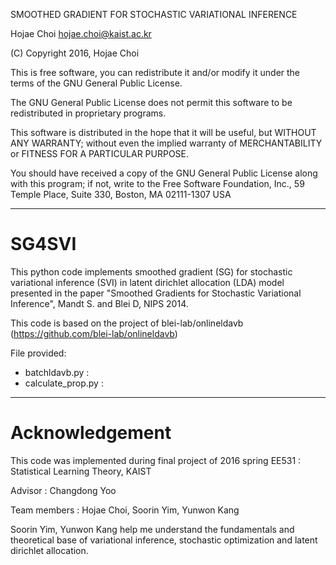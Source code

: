 
SMOOTHED GRADIENT FOR STOCHASTIC VARIATIONAL INFERENCE

Hojae Choi
hojae.choi@kaist.ac.kr

(C) Copyright 2016, Hojae Choi

This is free software, you can redistribute it and/or modify it under
the terms of the GNU General Public License.

The GNU General Public License does not permit this software to be
redistributed in proprietary programs.

This software is distributed in the hope that it will be useful, but
WITHOUT ANY WARRANTY; without even the implied warranty of
MERCHANTABILITY or FITNESS FOR A PARTICULAR PURPOSE.

You should have received a copy of the GNU General Public License
along with this program; if not, write to the Free Software
Foundation, Inc., 59 Temple Place, Suite 330, Boston, MA 02111-1307
USA

------------------------------------------------------------------------

# SG4SVI

This python code implements smoothed gradient (SG) for stochastic variational inference (SVI)
in latent dirichlet allocation (LDA) model presented in the paper
 "Smoothed Gradients for Stochastic Variational Inference", Mandt S. and Blei D, NIPS 2014.

This code is based on the project of blei-lab/onlineldavb (https://github.com/blei-lab/onlineldavb)

File provided:
* batchldavb.py :
* calculate_prop.py :


------------------------------------------------------------------------

# Acknowledgement

 This code was implemented during final project of 2016 spring EE531 : Statistical Learning Theory, KAIST

 Advisor : Changdong Yoo

 Team members : Hojae Choi, Soorin Yim, Yunwon Kang

 Soorin Yim, Yunwon Kang help me understand the fundamentals and theoretical base of
 variational inference, stochastic optimization and latent dirichlet allocation.